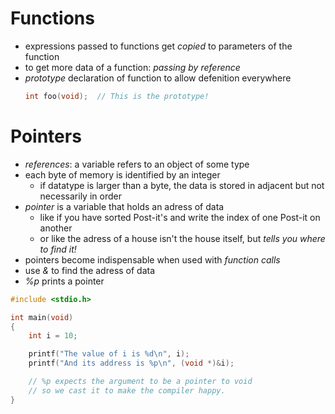 # Functions
- expressions passed to functions get *copied* to parameters of the 
    function
- to get more data of a function: *passing by reference*
- *prototype* declaration of function to allow defenition everywhere
    ```c
    int foo(void);  // This is the prototype!
    ```


# Pointers
- *references*: a variable refers to an object of some type
- each byte of memory is identified by an integer
    - if datatype is larger than a byte, the data is stored in
        adjacent but not necessarily in order
- *pointer* is a variable that holds an adress of data
    - like if you have sorted Post-it's and write the index of one
        Post-it on another
    - or like the adress of a house isn't the house itself, but
        *tells you where to find it!*
- pointers become indispensable when used with *function calls*
- use *&* to find the adress of data
- *%p* prints a pointer
```c
#include <stdio.h>

int main(void)
{
    int i = 10;

    printf("The value of i is %d\n", i);
    printf("And its address is %p\n", (void *)&i);

    // %p expects the argument to be a pointer to void
    // so we cast it to make the compiler happy.
}
```